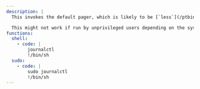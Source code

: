 ```yaml
---
description: |
  This invokes the default pager, which is likely to be [`less`](/ptbins/less/), other functions may apply.

  This might not work if run by unprivileged users depending on the system configuration.
functions:
  shell:
    - code: |
        journalctl
        !/bin/sh
  sudo:
    - code: |
        sudo journalctl
        !/bin/sh
---
```

